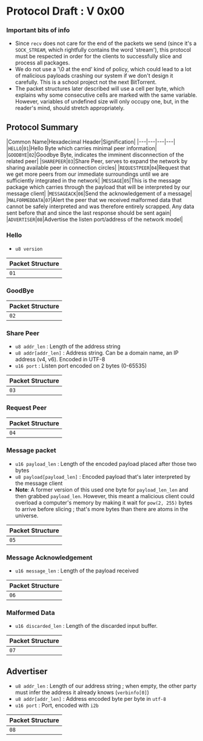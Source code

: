 # Protocol Draft : V 0x00

### Important bits of info
 - Since `recv` does not care for the end of the packets we send (since it's a `SOCK_STREAM`, which rightfully contains the word 'stream'), this protocol must be respected in order for the clients to successfully slice and process all packages.
 - We do not use a '\0 at the end' kind of policy, which could lead to a lot of malicious payloads crashing our system if we don't design it carefully. This is a school project not the next BitTorrent.
 - The packet structures later described will use a cell per byte, which explains why some consecutive cells are marked with the same variable. However, variables of undefined size will only occupy one, but, in the reader's mind, should stretch appropriately.

## Protocol Summary

|Common Name|Hexadecimal Header|Signification|
|---|---|---|---|
|`HELLO`|`01`|Hello Byte which carries minimal peer information|
|`GOODBYE`|`02`|Goodbye Byte, indicates the imminent disconnection of the related peer|
|`SHAREPEER`|`03`|Share Peer, serves to expand the network by sharing available peer in connection circles|
|`REQUESTPEER`|`04`|Request that we get more peers from our immediate surroundings until we are sufficiently integrated in the network|
|`MESSAGE`|`05`|This is the message package which carries through the payload that will be interpreted by our message client|
|`MESSAGEACK`|`06`|Send the acknowledgement of a message|
|`MALFORMEDDATA`|`07`|Alert the peer that we received malformed data that cannot be safely interpreted and was therefore entirely scrapped. Any data sent before that and since the last response should be sent again|
|`ADVERTISER`|`08`|Advertise the listen port/address of the network model|

### Hello
 - `u8 version`

|Packet Structure|
|---|
|`01`|`version`|


### GoodBye
|Packet Structure|
|---|
|`02`|

### Share Peer
 - `u8 addr_len` : Length of the address string
 - `u8 addr[addr_len]` : Address string. Can be a domain name, an IP address (v4, v6). Encoded in UTF-8
 - `u16 port` : Listen port encoded on 2 bytes (0-65535)

|Packet Structure|
|---|
|`03`|`addr_len`|`addr[0]`|...|`addr[addr_len-1]`|`port`|`port`|

### Request Peer
|Packet Structure|
|---|
|`04`|

### Message packet
 - `u16 payload_len` : Length of the encoded payload placed after those two bytes
 - `u8 payload[payload_len]` : Encoded payload that's later interpreted by the message client
 - **Note**: A former version of this used one byte for `payload_len_len` and then grabbed `payload_len`. However, this meant a malicious client could overload a computer's memory by making it wait for `pow(2, 255)` bytes to arrive before slicing ; that's more bytes than there are atoms in the universe.

|Packet Structure|
|---|
|`05`|`payload_len`|`payload_len`|`payload`|

### Message Acknowledgement
 - `u16 message_len` : Length of the payload received

|Packet Structure|
|---|
|`06`|`message_len`|`message_len`|

### Malformed Data
 - `u16 discarded_len` : Length of the discarded input buffer.

|Packet Structure|
|---|
|`07`|`discarded_len`|`discarded_len`|

## Advertiser
 - `u8 addr_len` : Length of our address string ; when empty, the other party must infer the address it already knows (`verbinfo[0]`)
 - `u8 addr[addr_len]` : Address encoded byte per byte in `utf-8`
 - `u16 port` : Port, encoded with `i2b`


 |Packet Structure|
 |---|
 |`08`|`addr_len`|`addr[0]`|...|`addr[addr_len-1]`|`port`|`port`|
